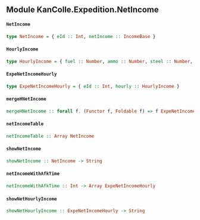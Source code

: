 ## Module KanColle.Expedition.NetIncome

#### `NetIncome`

``` purescript
type NetIncome = { eId :: Int, netIncome :: IncomeBase }
```

#### `HourlyIncome`

``` purescript
type HourlyIncome = { fuel :: Number, ammo :: Number, steel :: Number, bauxite :: Number }
```

#### `ExpeNetIncomeHourly`

``` purescript
type ExpeNetIncomeHourly = { eId :: Int, hourly :: HourlyIncome }
```

#### `mergeHNetIncome`

``` purescript
mergeHNetIncome :: forall f. (Functor f, Foldable f) => f ExpeNetIncomeHourly -> { eIds :: Array Int, hourly :: HourlyIncome }
```

#### `netIncomeTable`

``` purescript
netIncomeTable :: Array NetIncome
```

#### `showNetIncome`

``` purescript
showNetIncome :: NetIncome -> String
```

#### `netIncomeWithAfkTime`

``` purescript
netIncomeWithAfkTime :: Int -> Array ExpeNetIncomeHourly
```

#### `showNetHourlyIncome`

``` purescript
showNetHourlyIncome :: ExpeNetIncomeHourly -> String
```


